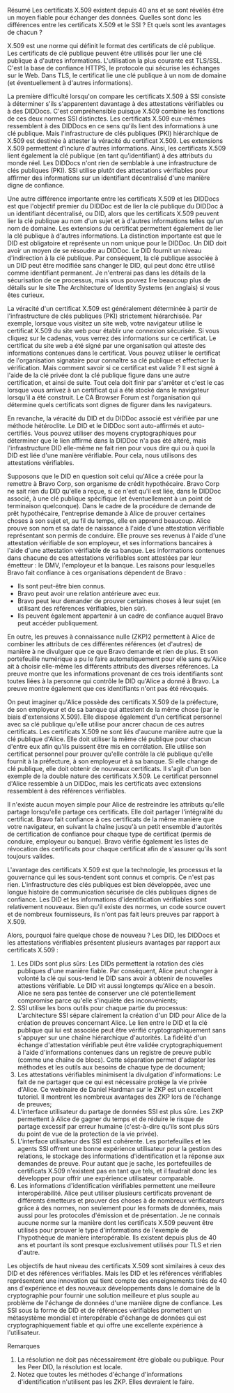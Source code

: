 Résumé
Les certificats X.509 existent depuis 40 ans et se sont révélés être un moyen fiable pour échanger des données. Quelles sont donc les différences entre les certificats X.509 et le SSI ? Et quels sont les avantages de chacun ?

X.509 est une norme qui définit le format des certificats de clé publique. Les certificats de clé publique peuvent être utilisés pour lier une clé publique à d'autres informations. L'utilisation la plus courante est TLS/SSL. C'est la base de confiance HTTPS, le protocole qui sécurise les échanges sur le Web. Dans TLS, le certificat lie une clé publique à un nom de domaine (et éventuellement à d'autres informations).

La première difficulté lorsqu'on compare les certificats X.509 à SSI consiste à déterminer s'ils s'apparentent davantage à des attestations vérifiables ou à des DIDDocs. C'est compréhensible puisque X.509 combine les fonctions de ces deux normes SSI distinctes. Les certificats X.509 eux-mêmes ressemblent à des DIDDocs en ce sens qu'ils lient des informations à une clé publique. Mais l'infrastructure de clés publiques (PKI) hiérarchique de X.509 est destinée à attester la véracité du certificat X.509. Les extensions X.509 permettent d'inclure d'autres informations. Ainsi, les certificats X.509 lient également la clé publique (en tant qu'identifiant) à des attributs du monde réel. Les DIDDocs n'ont rien de semblable à une infrastructure de clés publiques (PKI). SSI utilise plutôt des attestations vérifiables pour affirmer des informations sur un identifiant décentralisé d'une manière digne de confiance.

Une autre différence importante entre les certificats X.509 et les DIDDocs est que l'objectif premier du DIDDoc est de lier la clé publique du DIDDoc à un identifiant décentralisé, ou DID, alors que les certificats X.509 peuvent lier la clé publique au nom d'un sujet et à d'autres informations telles qu'un nom de domaine. Les extensions du certificat permettent également de lier la clé publique à d'autres informations. La distinction importante est que le DID est obligatoire et représente un nom unique pour le DIDDoc. Un DID doit avoir un moyen de se résoudre au DIDDoc. Le DID fournit un niveau d'indirection à la clé publique. Par conséquent, la clé publique associée à un DID peut être modifiée sans changer le DID, qui peut donc être utilisé comme identifiant permanent. Je n'entrerai pas dans les détails de la sécurisation de ce processus, mais vous pouvez lire beaucoup plus de détails sur le site The Architecture of Identity Systems (en anglais) si vous êtes curieux.

La véracité d'un certificat X.509 est généralement déterminée à partir de l'infrastructure de clés publiques (PKI) strictement hiérarchisée. Par exemple, lorsque vous visitez un site web, votre navigateur utilise le certificat X.509 du site web pour établir une connexion sécurisée. Si vous cliquez sur le cadenas, vous verrez des informations sur ce certificat. Le certificat du site web a été signé par une organisation qui atteste des informations contenues dans le certificat. Vous pouvez utiliser le certificat de l'organisation signataire pour connaître sa clé publique et effectuer la vérification. Mais comment savoir si ce certificat est valide ? Il est signé à l'aide de la clé privée dont la clé publique figure dans une autre certification, et ainsi de suite. Tout cela doit finir par s'arrêter et c'est le cas lorsque vous arrivez à un certificat qui a été stocké dans le navigateur lorsqu'il a été construit. Le CA Browser Forum est l'organisation qui détermine quels certificats sont dignes de figurer dans les navigateurs.

En revanche, la véracité du DID et du DIDDoc associé est vérifiée par une méthode hétéroclite. Le DID et le DIDDoc sont auto-affirmés et auto-certifiés. Vous pouvez utiliser des moyens cryptographiques pour déterminer que le lien affirmé dans la DIDDoc n'a pas été altéré, mais l'infrastructure DID elle-même ne fait rien pour vous dire qui ou à quoi la DID est liée d'une manière vérifiable. Pour cela, nous utilisons des attestations vérifiables.

Supposons que le DID en question soit celui qu'Alice a créée pour la remettre à Bravo Corp, son organisme de crédit hypothécaire. Bravo Corp ne sait rien du DID qu'elle a reçue, si ce n'est qu'il est liée, dans le DIDDoc associé, à une clé publique spécifique (et éventuellement à un point de terminaison quelconque). Dans le cadre de la procédure de demande de prêt hypothécaire, l'entreprise demande à Alice de prouver certaines choses à son sujet et, au fil du temps, elle en apprend beaucoup. Alice prouve son nom et sa date de naissance à l'aide d'une attestation vérifiable représentant son permis de conduire. Elle prouve ses revenus à l'aide d'une attestation vérifiable de son employeur, et ses informations bancaires à l'aide d'une attestation vérifiable de sa banque. Les informations contenues dans chacune de ces attestations vérifiables sont attestées par leur émetteur : le DMV, l'employeur et la banque. Les raisons pour lesquelles Bravo fait confiance à ces organisations dépendent de Bravo :

* Ils sont peut-être bien connus.
* Bravo peut avoir une relation antérieure avec eux.
* Bravo peut leur demander de prouver certaines choses à leur sujet (en utilisant des références vérifiables, bien sûr).
* Ils peuvent également appartenir à un cadre de confiance auquel Bravo peut accéder publiquement.

En outre, les preuves à connaissance nulle (ZKP)2 permettent à Alice de combiner les attributs de ces différentes références (et d'autres) de manière à ne divulguer que ce que Bravo demande et rien de plus. Et son portefeuille numérique a pu le faire automatiquement pour elle sans qu'Alice ait à choisir elle-même les différents attributs des diverses références. La preuve montre que les informations provenant de ces trois identifiants sont toutes liées à la personne qui contrôle le DID qu'Alice a donné à Bravo. La preuve montre également que ces identifiants n'ont pas été révoqués.

On peut imaginer qu'Alice possède des certificats X.509 de la préfecture, de son employeur et de sa banque qui attestent de la même chose (par le biais d'extensions X.509). Elle dispose également d'un certificat personnel avec sa clé publique qu'elle utilise pour ancrer chacun de ces autres certificats. Les certificats X.509 ne sont liés d'aucune manière autre que la clé publique d'Alice. Elle doit utiliser la même clé publique pour chacun d'entre eux afin qu'ils puissent être mis en corrélation. Elle utilise son certificat personnel pour prouver qu'elle contrôle la clé publique qu'elle fournit à la préfecture, à son employeur et à sa banque. Si elle change de clé publique, elle doit obtenir de nouveaux certificats. Il s'agit d'un bon exemple de la double nature des certificats X.509. Le certificat personnel d'Alice ressemble à un DIDDoc, mais les certificats avec extensions ressemblent à des références vérifiables.

Il n'existe aucun moyen simple pour Alice de restreindre les attributs qu'elle partage lorsqu'elle partage ces certificats. Elle doit partager l'intégralité du certificat. Bravo fait confiance à ces certificats de la même manière que votre navigateur, en suivant la chaîne jusqu'à un petit ensemble d'autorités de certification de confiance pour chaque type de certificat (permis de conduire, employeur ou banque). Bravo vérifie également les listes de révocation des certificats pour chaque certificat afin de s'assurer qu'ils sont toujours valides.

L'avantage des certificats X.509 est que la technologie, les processus et la gouvernance qui les sous-tendent sont connus et compris. Ce n'est pas rien. L'infrastructure des clés publiques est bien développée, avec une longue histoire de communication sécurisée de clés publiques dignes de confiance. Les DID et les informations d'identification vérifiables sont relativement nouveaux. Bien qu'il existe des normes, un code source ouvert et de nombreux fournisseurs, ils n'ont pas fait leurs preuves par rapport à X.509.

Alors, pourquoi faire quelque chose de nouveau ? Les DID, les DIDDocs et les attestations vérifiables présentent plusieurs avantages par rapport aux certificats X.509 :

1. Les DIDs sont plus sûrs: Les DIDs permettent la rotation des clés publiques d'une manière fiable. Par conséquent, Alice peut changer à volonté la clé qui sous-tend le DID sans avoir à obtenir de nouvelles attestions vérifiable. Le DID vit aussi longtemps qu'Alice en a besoin. Alice ne sera pas tentée de conserver une clé potentiellement compromise parce qu'elle s'inquiète des inconvénients;
2. SSI utilise les bons outils pour chaque partie du processus: L'architecture SSI sépare clairement la création d'un DID pour Alice de la création de preuves concernant Alice. Le lien entre le DID et la clé publique qui lui est associée peut être vérifié cryptographiquement sans s'appuyer sur une chaîne hiérarchique d'autorités. La fidélité d'un échange d'attestation vérifiable peut être validée cryptographiquement à l'aide d'informations contenues dans un registre de preuve public (comme une chaîne de blocs). Cette séparation permet d'adapter les méthodes et les outils aux besoins de chaque type de document;
3. Les attestations vérifiables minimisent la divulgation d'informations: Le fait de ne partager que ce qui est nécessaire protège la vie privée d'Alice. Ce webinaire de Daniel Hardman sur le ZKP est un excellent tutoriel. Il montrent les nombreux avantages des ZKP lors de l'échange de preuves;
4. L'interface utilisateur du partage de données SSI est plus sûre. Les ZKP permettent à Alice de gagner du temps et de réduire le risque de partage excessif par erreur humaine (c'est-à-dire qu'ils sont plus sûrs du point de vue de la protection de la vie privée).
5. L'interface utilisateur des SSI est cohérente. Les portefeuilles et les agents SSI offrent une bonne expérience utilisateur pour la gestion des relations, le stockage des informations d'identification et la réponse aux demandes de preuve. Pour autant que je sache, les portefeuilles de certificats X.509 n'existent pas en tant que tels, et il faudrait donc les développer pour offrir une expérience utilisateur comparable.
6. Les informations d'identification vérifiables permettent une meilleure interopérabilité. Alice peut utiliser plusieurs certificats provenant de différents émetteurs et prouver des choses à de nombreux vérificateurs grâce à des normes, non seulement pour les formats de données, mais aussi pour les protocoles d'émission et de présentation. Je ne connais aucune norme sur la manière dont les certificats X.509 peuvent être utilisés pour prouver le type d'informations de l'exemple de l'hypothèque de manière interopérable. Ils existent depuis plus de 40 ans et pourtant ils sont presque exclusivement utilisés pour TLS et rien d'autre.

Les objectifs de haut niveau des certificats X.509 sont similaires à ceux des DID et des références vérifiables. Mais les DID et les références vérifiables représentent une innovation qui tient compte des enseignements tirés de 40 ans d'expérience et des nouveaux développements dans le domaine de la cryptographie pour fournir une solution meilleure et plus souple au problème de l'échange de données d'une manière digne de confiance. Les SSI sous la forme de DID et de références vérifiables promettent un métasystème mondial et interopérable d'échange de données qui est cryptographiquement fiable et qui offre une excellente expérience à l'utilisateur.

Remarques
1. La résolution ne doit pas nécessairement être globale ou publique. Pour les Peer DID, la résolution est locale.
2. Notez que toutes les méthodes d'échange d'informations d'identification n'utilisent pas les ZKP. Elles devraient le faire.
